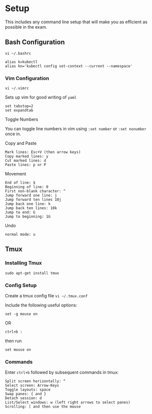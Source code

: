 # Setup

This includes any command line setup that will make you as efficient as possible in the exam.

## Bash Configuration

```
vi ~/.bashrc
```

```
alias k=kubectl
alias kn='kubectl config set-context --current --namespace'
```

### Vim Configuration

```
vi ~/.vimrc
```

Sets up vim for good writing of `yaml`
```
set tabstop=2
set expandtab
```

Toggle Numbers

You can toggle line numbers in vim using `:set number` or `:set nonumber` once in.

Copy and Paste

```
Mark lines: Esc+V (then arrow keys)
Copy marked lines: y
Cut marked lines: d
Paste lines: p or P
```

Movement
```
End of line: $
Beginning of line: 0
First non-blank character: ^
Jump forward one line: j
Jump forward ten lines 10j
Jump back one line: k
Jump back ten lines: 10k
Jump to end: G
Jump to beginning: 1G
```

Undo
```
normal mode: u
```

## Tmux

### Installing Tmux

```
sudo apt-get install tmux
```

### Config Setup

Create a tmux config file `vi ~/.tmux.conf`

Include the following useful options:
```
set -g mouse on
```

OR
```
ctrl+b :
```
then run 
```
set mouse on
```

### Commands

Enter `ctrl+b` followed by subsequent commands in tmux:

```
Split screen horizontally: “
Select screen: Arrow-Keys
Toggle layouts: space
Swap panes: { and }
Detach session: d
List/Select windows: w (left right arrows to select panes)
Scrolling: [ and then use the mouse
```
